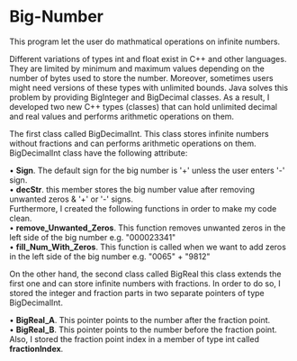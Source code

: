 # Big-Number
 This program let the user do mathmatical operations on infinite numbers.

Different variations of types int and float exist in C++ and other languages. They are limited by minimum and maximum values depending on the number of bytes used to 
store the number. Moreover, sometimes users might need versions of these types with unlimited bounds. Java solves this problem by providing BigInteger and BigDecimal 
classes. As a result, I developed two new C++ types (classes) that can hold unlimited decimal and real values and performs arithmetic operations on them. 

The first class called BigDecimalInt. This class stores infinite numbers without fractions and can performs arithmetic operations on them. BigDecimalInt class have the 
following attribute:<br />

• <strong>Sign</strong>. The default sign for the big number is '+' unless the user enters '-' sign.<br />
• <strong>decStr</strong>. this member stores the big number value after removing unwanted zeros & '+' or '-' signs.<br />
Furthermore, I created the following functions in order to make my code clean.<br />
• <strong>remove_Unwanted_Zeros</strong>. This function removes unwanted zeros in the left side of the big number e.g. "000023341"<br />
• <strong>fill_Num_With_Zeros</strong>. This function is called when we want to add zeros in the left side of the big number e.g. "0065" + "9812"<br />

On the other hand, the second class called BigReal this class extends the first one and can store infinite numbers with fractions. In order to do so, I stored the 
integer and fraction parts in two separate pointers of type BigDecimalInt.<br />

• <strong>BigReal_A</strong>. This pointer points to the number after the fraction point.<br />
• <strong>BigReal_B</strong>. This pointer points to the number before the fraction point.<br />
Also, I stored the fraction point index in a member of type int called <strong>fractionIndex</strong>.
